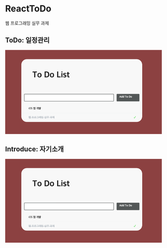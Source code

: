 # ReactToDo
웹 프로그래밍 실무 과제

## ToDo: 일정관리
![ToDo](/image/preview.png)

## Introduce: 자기소개
![Introduce](/image/preview.png)
